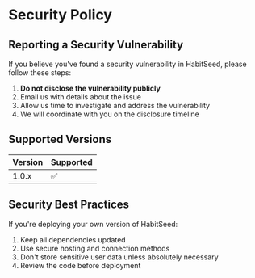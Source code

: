 # Security Policy

## Reporting a Security Vulnerability

If you believe you've found a security vulnerability in HabitSeed, please follow these steps:

1. **Do not disclose the vulnerability publicly**
2. Email us with details about the issue
3. Allow us time to investigate and address the vulnerability
4. We will coordinate with you on the disclosure timeline

## Supported Versions

| Version | Supported          |
| ------- | ------------------ |
| 1.0.x   | :white_check_mark: |

## Security Best Practices

If you're deploying your own version of HabitSeed:

1. Keep all dependencies updated
2. Use secure hosting and connection methods
3. Don't store sensitive user data unless absolutely necessary
4. Review the code before deployment 
